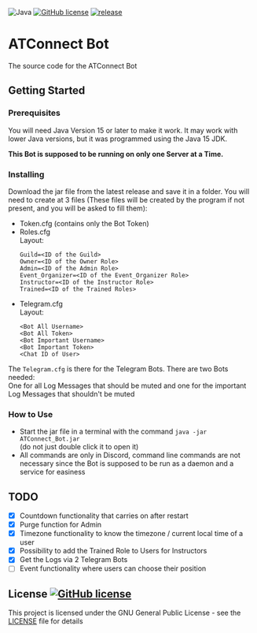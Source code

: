 ![Java](https://badgen.net/badge/language/Java/green)
[![GitHub license](https://badgen.net/github/license/maxwai/ATConnect_Bot)](LICENSE)
[![release](https://badgen.net/github/release/maxwai/ATConnect_Bot)](https://github.com/maxwai/ATConnect_Bot/releases)

# ATConnect Bot

The source code for the ATConnect Bot

## Getting Started

### Prerequisites

You will need Java Version 15 or later to make it work. It may work with lower Java versions, but it
was programmed using the Java 15 JDK.

**This Bot is supposed to be running on only one Server at a Time.**

### Installing

Download the jar file from the latest release and save it in a folder. You will need to create at 3
files (These files will be created by the program if not present, and you will be asked to fill
them):

* Token.cfg (contains only the Bot Token)
* Roles.cfg <br>
  Layout:
  ````
  Guild=<ID of the Guild>
  Owner=<ID of the Owner Role>
  Admin=<ID of the Admin Role>
  Event_Organizer=<ID of the Event_Organizer Role>
  Instructor=<ID of the Instructor Role>
  Trained=<ID of the Trained Roles>
  ````
* Telegram.cfg <br>
  Layout:
  ````
  <Bot All Username>
  <Bot All Token>
  <Bot Important Username>
  <Bot Important Token>
  <Chat ID of User>
  ````

The `Telegram.cfg` is there for the Telegram Bots. There are two Bots needed: <br>
One for all Log Messages that should be muted and one for the important Log Messages that shouldn't
be muted

### How to Use

* Start the jar file in a terminal with the command `java -jar ATConnect_Bot.jar` <br>
  (do not just double click it to open it)
* All commands are only in Discord, command line commands are not necessary since the Bot is
  supposed to be run as a daemon and a service for easiness

## TODO

- [X] Countdown functionality that carries on after restart
- [X] Purge function for Admin
- [X] Timezone functionality to know the timezone / current local time of a user
- [X] Possibility to add the Trained Role to Users for Instructors
- [X] Get the Logs via 2 Telegram Bots
- [ ] Event functionality where users can choose their position

## License [![GitHub license](https://badgen.net/github/license/maxwai/ATConnect_Bot)](LICENSE)

This project is licensed under the GNU General Public License - see the [LICENSE](LICENSE) file for
details